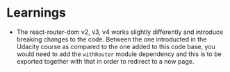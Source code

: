 # Learnings

- The react-router-dom v2, v3, v4 works slightly differently and introduce breaking changes to the code. Between the one introducted in the Udacity course as compared to the one added to this code base, you would need to add the `withRouter` module dependency and this is to be exported together with that in order to redirect to a new page.